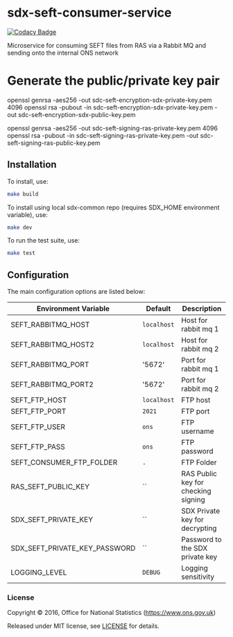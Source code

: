 # sdx-seft-consumer-service

[![Codacy Badge](https://api.codacy.com/project/badge/Grade/e761d8b0e15b42a092388e490682ae08)](https://www.codacy.com/app/ons-sdc/sdx-seft-consumer-service?utm_source=github.com&amp;utm_medium=referral&amp;utm_content=ONSdigital/sdx-seft-consumer-service&amp;utm_campaign=Badge_Grade)

Microservice for consuming SEFT files from RAS via a Rabbit MQ and sending onto the internal ONS network

# Generate the public/private key pair

openssl genrsa -aes256 -out sdc-seft-encryption-sdx-private-key.pem 4096
openssl rsa -pubout -in sdc-seft-encryption-sdx-private-key.pem -out sdc-seft-encryption-sdx-public-key.pem

openssl genrsa -aes256 -out sdc-seft-signing-ras-private-key.pem 4096
openssl rsa -pubout -in sdc-seft-signing-ras-private-key.pem -out sdc-seft-signing-ras-public-key.pem


## Installation

To install, use:

```bash
make build
```

To install using local sdx-common repo (requires SDX_HOME environment variable), use:

```bash
make dev
```

To run the test suite, use:

```bash
make test
```

## Configuration

The main configuration options are listed below:

| Environment Variable                  | Default                        | Description
|---------------------------------------|--------------------------------|--------------
| SEFT_RABBITMQ_HOST                    | `localhost`                    | Host for rabbit mq 1
| SEFT_RABBITMQ_HOST2                   | `localhost`                    | Host for rabbit mq 2
| SEFT_RABBITMQ_PORT                    | '5672'                         | Port for rabbit mq 1
| SEFT_RABBITMQ_PORT2                   | '5672'                         | Port for rabbit mq 2
| SEFT_FTP_HOST                         | `localhost`                    | FTP host
| SEFT_FTP_PORT                         | `2021`                         | FTP port
| SEFT_FTP_USER                         | `ons`                          | FTP username
| SEFT_FTP_PASS                         | `ons`                          | FTP password
| SEFT_CONSUMER_FTP_FOLDER              | `.`                            | FTP Folder
| RAS_SEFT_PUBLIC_KEY                   | ``                             | RAS Public key for checking signing
| SDX_SEFT_PRIVATE_KEY                  | ``                             | SDX Private key for decrypting
| SDX_SEFT_PRIVATE_KEY_PASSWORD         | ``                             | Password to the SDX private key
| LOGGING_LEVEL                         | `DEBUG`                        | Logging sensitivity


### License

Copyright ©‎ 2016, Office for National Statistics (https://www.ons.gov.uk)

Released under MIT license, see [LICENSE](LICENSE) for details.
